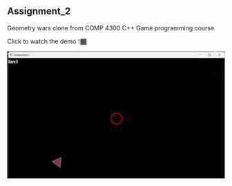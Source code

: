 ## Assignment_2

Geometry wars clone from COMP 4300 C++ Game programming course

Click to watch the demo 👇🏾

[![Watch the demo](https://raw.githubusercontent.com/sianwa11/Portfolio./main/img/Screenshot%202024-05-19%20224217_geometry_wars.png)](https://youtu.be/pMWon41NBKs?si=9pezBa9puFsbZ2rt)

